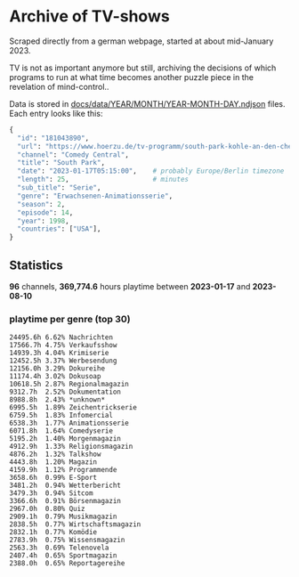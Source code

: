 # Archive of TV-shows

Scraped directly from a german webpage, started at about mid-January 2023.

TV is not as important anymore but still, archiving the decisions of which programs to run at what time
becomes another puzzle piece in the revelation of mind-control.. 

Data is stored in [docs/data/YEAR/MONTH/YEAR-MONTH-DAY.ndjson](docs/data/) files. 
Each entry looks like this:

```python
{
  "id": "181043890", 
  "url": "https://www.hoerzu.de/tv-programm/south-park-kohle-an-den-chefkoch/bid_181043890/", 
  "channel": "Comedy Central", 
  "title": "South Park", 
  "date": "2023-01-17T05:15:00",    # probably Europe/Berlin timezone 
  "length": 25,                     # minutes 
  "sub_title": "Serie", 
  "genre": "Erwachsenen-Animationsserie", 
  "season": 2, 
  "episode": 14, 
  "year": 1998, 
  "countries": ["USA"],
}
```

## Statistics

**96** channels, **369,774.6** hours playtime between **2023-01-17** and **2023-08-10**


### playtime per genre (top 30)

    24495.6h 6.62% Nachrichten
    17566.7h 4.75% Verkaufsshow
    14939.3h 4.04% Krimiserie
    12452.5h 3.37% Werbesendung
    12156.0h 3.29% Dokureihe
    11174.4h 3.02% Dokusoap
    10618.5h 2.87% Regionalmagazin
    9312.7h  2.52% Dokumentation
    8988.8h  2.43% *unknown*
    6995.5h  1.89% Zeichentrickserie
    6759.5h  1.83% Infomercial
    6538.3h  1.77% Animationsserie
    6071.8h  1.64% Comedyserie
    5195.2h  1.40% Morgenmagazin
    4912.9h  1.33% Religionsmagazin
    4876.2h  1.32% Talkshow
    4443.8h  1.20% Magazin
    4159.9h  1.12% Programmende
    3658.6h  0.99% E-Sport
    3481.2h  0.94% Wetterbericht
    3479.3h  0.94% Sitcom
    3366.6h  0.91% Börsenmagazin
    2967.0h  0.80% Quiz
    2909.1h  0.79% Musikmagazin
    2838.5h  0.77% Wirtschaftsmagazin
    2832.1h  0.77% Komödie
    2783.9h  0.75% Wissensmagazin
    2563.3h  0.69% Telenovela
    2407.4h  0.65% Sportmagazin
    2388.0h  0.65% Reportagereihe
